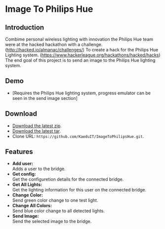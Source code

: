 Image To Philips Hue
=======================

Introduction
------------
Combime personal wireless lighting with innovation the Philips Hue team were at the hacked hackathon with a challenge. (http://hacked.io/almanac/challenges/)
To create a hack for the Philips Hue Lighting system. (https://www.hackerleague.org/hackathons/hacked/hacks)
The end goal of this project is to send an image to the Philips Hue lighting system.

## Demo
* [Requires the Philips Hue lighting system, progress emulator can be seen in the send image section]

## Download
* [Download the latest zip](https://github.com/KaeduIT/ImageToPhilipsHue/archive/master).
* [Download the latest tar](https://github.com/KaeduIT/ImageToPhilipsHue/tarball/master).
* Clone URL: `https://github.com/KaeduIT/ImageToPhilipsHue.git`.

## Features
* **Add user:**  
  Adds a user to the bridge.
* **Get config:**  
  Get the configuretion details for the connected bridge.
* **Get All Lights:**  
  Get the lighting information for this user on the connected bridge.
* **Change Color:**  
  Send green color change to one test light.
* **Change All Colors:**  
  Send blue color change to all detected lights.
* **Send Image:**  
  Send the selected image to the bridge.

